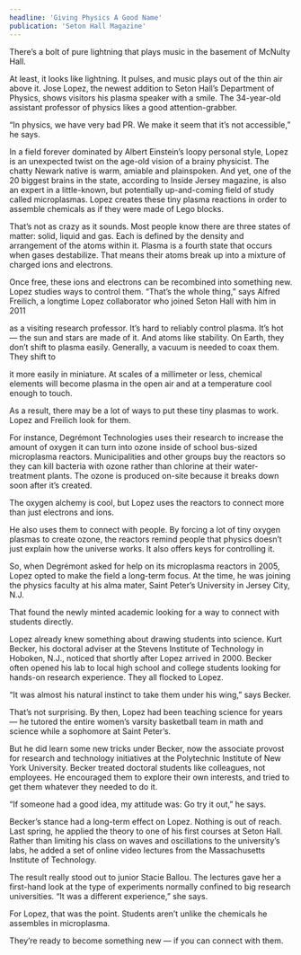 ```yaml
---
headline: 'Giving Physics A Good Name'
publication: 'Seton Hall Magazine'
---
```


There’s a bolt of pure lightning that plays music in the basement of
McNulty Hall.

At least, it looks like lightning. It pulses, and music plays out of the
thin air above it. Jose Lopez, the newest addition to Seton Hall’s
Department of Physics, shows visitors his plasma speaker with a smile. The
34-year-old assistant professor of physics likes a good attention-grabber.

“In physics, we have very bad PR. We make it seem that it’s not
accessible,” he says.

In a field forever dominated by Albert Einstein’s loopy personal style,
Lopez is an unexpected twist on the age-old vision of a brainy physicist.
The chatty Newark native is warm, amiable and plainspoken. And yet, one of
the 20 biggest brains in the state, according to Inside Jersey magazine,
is also an expert in a little-known, but potentially up-and-coming field
of study called microplasmas. Lopez creates these tiny plasma reactions in
order to assemble chemicals as if they were made of Lego blocks.

That’s not as crazy as it sounds. Most people know there are three states
of matter: solid, liquid and gas. Each is defined by the density and
arrangement of the atoms within it. Plasma is a fourth state that occurs
when gases destabilize. That means their atoms break up into a mixture of
charged ions and electrons.

Once free, these ions and electrons can be recombined into something new.
Lopez studies ways to control them. “That’s the whole thing,” says Alfred
Freilich, a longtime Lopez collaborator who joined Seton Hall with him in
2011

as a visiting research professor. It’s hard to reliably control plasma.
It’s hot — the sun and stars are made of it. And atoms like stability. On
Earth, they don’t shift to plasma easily. Generally, a vacuum is needed to
coax them. They shift to

it more easily in miniature. At scales of a millimeter or less, chemical
elements will become plasma in the open air and at a temperature cool
enough to touch.

As a result, there may be a lot of ways to put these tiny plasmas to work.
Lopez and Freilich look for them.

For instance, Degrémont Technologies uses their research to increase the
amount of oxygen it can turn into ozone inside of school bus-sized
microplasma reactors. Municipalities and other groups buy the reactors so
they can kill bacteria with ozone rather than chlorine at their
water-treatment plants. The ozone is produced on-site because it breaks
down soon after it’s created.

The oxygen alchemy is cool, but Lopez uses the reactors to connect more
than just electrons and ions.

He also uses them to connect with people. By forcing a lot of tiny oxygen
plasmas to create ozone, the reactors remind people that physics doesn’t
just explain how the universe works. It also offers keys for controlling
it.

So, when Degrémont asked for help on its microplasma reactors in 2005,
Lopez opted to make the field a long-term focus. At the time, he was
joining the physics faculty at his alma mater, Saint Peter’s University in
Jersey City, N.J.

That found the newly minted academic looking for a way to connect with
students directly.

Lopez already knew something about drawing students into science. Kurt
Becker, his doctoral adviser at the Stevens Institute of Technology in
Hoboken, N.J., noticed that shortly after Lopez arrived in 2000. Becker
often opened his lab to local high school and college students looking for
hands-on research experience. They all flocked to Lopez.

“It was almost his natural instinct to take them under his wing,” says
Becker.

That’s not surprising. By then, Lopez had been teaching science for years
— he tutored the entire women’s varsity basketball team in math and
science while a sophomore at Saint Peter’s.

But he did learn some new tricks under Becker, now the associate provost
for research and technology initiatives at the Polytechnic Institute of
New York University. Becker treated doctoral students like colleagues, not
employees. He encouraged them to explore their own interests, and tried to
get them whatever they needed to do it.

“If someone had a good idea, my attitude was: Go try it out,” he says.

Becker’s stance had a long-term effect on Lopez. Nothing is out of reach.
Last spring, he applied the theory to one of his first courses at Seton
Hall. Rather than limiting his class on waves and oscillations to the
university’s labs, he added a set of online video lectures from the
Massachusetts Institute of Technology.

The result really stood out to junior Stacie Ballou. The lectures gave her
a first-hand look at the type of experiments normally confined to big
research universities. “It was a different experience,” she says.

For Lopez, that was the point. Students aren’t unlike the chemicals he
assembles in microplasma.

They’re ready to become something new — if you can connect with them.
